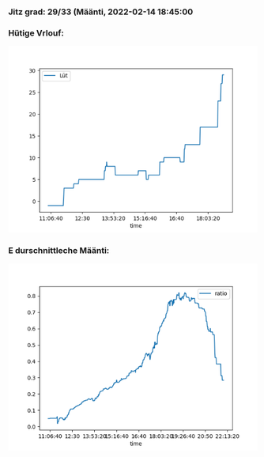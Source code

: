### Jitz grad: 29/33 (Määnti, 2022-02-14 18:45:00

### Hütige Vrlouf:
![Graph](Today.png)

### E durschnittleche Määnti:
![Graph](Määnti.png)